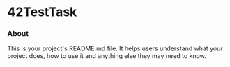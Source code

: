 42TestTask
==========

### About

This is your project's README.md file. It helps users understand what your
project does, how to use it and anything else they may need to know.